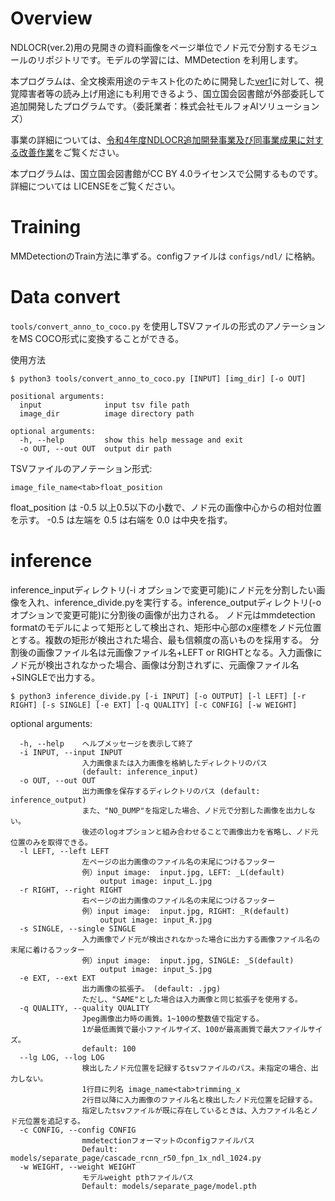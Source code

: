 # Overview

NDLOCR(ver.2)用の見開きの資料画像をページ単位でノド元で分割するモジュールのリポジトリです。モデルの学習には、MMDetection を利用します。

本プログラムは、全文検索用途のテキスト化のために開発した[ver1](https://github.com/ndl-lab/ndlocr_cli/tree/ver.1)に対して、視覚障害者等の読み上げ用途にも利用できるよう、国立国会図書館が外部委託して追加開発したプログラムです。（委託業者：株式会社モルフォAIソリューションズ）


事業の詳細については、[令和4年度NDLOCR追加開発事業及び同事業成果に対する改善作業](https://lab.ndl.go.jp/data_set/r4ocr/r4_software/)をご覧ください。

本プログラムは、国立国会図書館がCC BY 4.0ライセンスで公開するものです。詳細については LICENSEをご覧ください。


# Training
MMDetectionのTrain方法に準ずる。configファイルは `configs/ndl/` に格納。

# Data convert
`tools/convert_anno_to_coco.py` を使用しTSVファイルの形式のアノテーションをMS COCO形式に変換することができる。

使用方法
```
$ python3 tools/convert_anno_to_coco.py [INPUT] [img_dir] [-o OUT]
```

```
positional arguments:
  input              input tsv file path
  image_dir          image directory path

optional arguments:
  -h, --help         show this help message and exit
  -o OUT, --out OUT  output dir path
```

TSVファイルのアノテーション形式:
```
image_file_name<tab>float_position
```
float_position は -0.5 以上0.5以下の小数で、ノド元の画像中心からの相対位置を示す。
-0.5 は左端を 0.5 は右端を 0.0 は中央を指す。

# inference
inference_inputディレクトリ(-i オプションで変更可能)にノド元を分割したい画像を入れ、inference_divide.pyを実行する。inference_outputディレクトリ(-o オプションで変更可能)に分割後の画像が出力される。
ノド元はmmdetection formatのモデルによって矩形として検出され、矩形中心部のx座標をノド元位置とする。複数の矩形が検出された場合、最も信頼度の高いものを採用する。
分割後の画像ファイル名は元画像ファイル名+LEFT or RIGHTとなる。入力画像にノド元が検出されなかった場合、画像は分割されずに、元画像ファイル名+SINGLEで出力する。

```
$ python3 inference_divide.py [-i INPUT] [-o OUTPUT] [-l LEFT] [-r RIGHT] [-s SINGLE] [-e EXT] [-q QUALITY] [-c CONFIG] [-w WEIGHT]
```

optional arguments:
```
  -h, --help    ヘルプメッセージを表示して終了
  -i INPUT, --input INPUT
                入力画像または入力画像を格納したディレクトリのパス
                (default: inference_input)
  -o OUT, --out OUT
                出力画像を保存するディレクトリのパス (default: inference_output)
                また、"NO_DUMP"を指定した場合、ノド元で分割した画像を出力しない。
                後述のlogオプションと組み合わせることで画像出力を省略し、ノド元位置のみを取得できる。
  -l LEFT, --left LEFT
                左ページの出力画像のファイル名の末尾につけるフッター
                例）input image:  input.jpg, LEFT: _L(default)
                    output image: input_L.jpg
  -r RIGHT, --right RIGHT
                右ページの出力画像のファイル名の末尾につけるフッター
                例）input image:  input.jpg, RIGHT: _R(default)
                    output image: input_R.jpg
  -s SINGLE, --single SINGLE
                入力画像でノド元が検出されなかった場合に出力する画像ファイル名の末尾に着けるフッター
                例）input image:  input.jpg, SINGLE: _S(default)
                    output image: input_S.jpg
  -e EXT, --ext EXT     
                出力画像の拡張子。 (default: .jpg)
                ただし、"SAME"とした場合は入力画像と同じ拡張子を使用する。
  -q QUALITY, --quality QUALITY
                Jpeg画像出力時の画質。1~100の整数値で指定する。
                1が最低画質で最小ファイルサイズ、100が最高画質で最大ファイルサイズ。
                default: 100
  --lg LOG, --log LOG
                検出したノド元位置を記録するtsvファイルのパス。未指定の場合、出力しない。
                1行目に列名 image_name<tab>trimming_x
                2行目以降に入力画像のファイル名と検出したノド元位置を記録する。
                指定したtsvファイルが既に存在しているときは、入力ファイル名とノド元位置を追記する。
  -c CONFIG, --config CONFIG
                mmdetectionフォーマットのconfigファイルパス
                Default: models/separate_page/cascade_rcnn_r50_fpn_1x_ndl_1024.py
  -w WEIGHT, --weight WEIGHT
                モデルweight pthファイルパス
                Default: models/separate_page/model.pth
```

